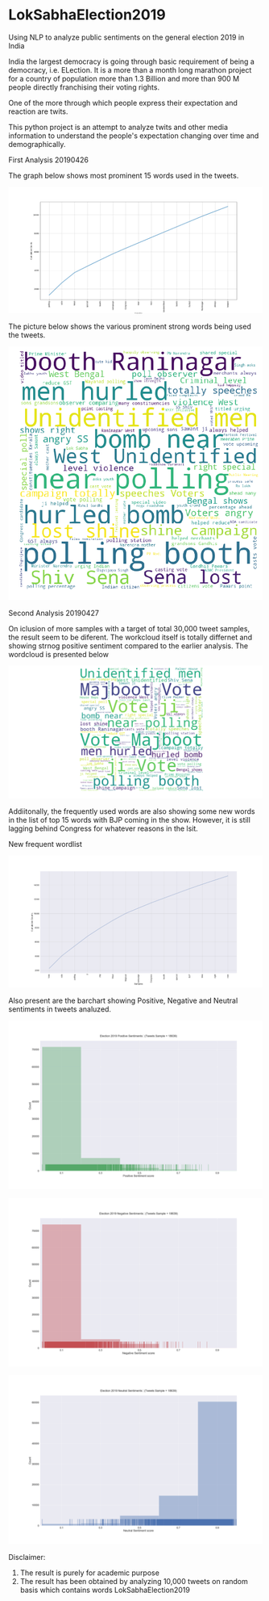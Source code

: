 # LokSabhaElection2019
Using NLP to analyze public sentiments on the general election 2019 in India

India the largest democracy is going through basic requirement of being a democracy, i.e. ELection. It is a more than a month long marathon project for a country of population more than 1.3 Billion and more than 900 M people directly franchising their voting rights.

One of the more through which people express their expectation and reaction are twits. 

This python project is an attempt to analyze twits and other media information to understand the people's expectation changing over time and demographically.

First Analysis 20190426

The graph below shows most prominent 15 words used in the tweets.

![](images/1WordStrength.png)


The picture below shows the various prominent strong words being used the tweets.

![](images/1wordcloud.png)

Second Analysis 20190427

On iclusion of more samples with a target of total 30,000 tweet samples, the result seem to be diferent. The workcloud itself is totally differnet and showing strnog positive sentiment compared to the earlier analysis. The wordcloud is presented below

![](images/2wordcloud.png)

Addiitonally, the frequently used words are also showing some new words in the list of top 15 words with BJP coming in the show. However, it is still lagging behind Congress for whatever reasons in the lsit.

New frequent wordlist

![](images/2WordStrength.png)


Also present are the barchart showing Positive, Negative and Neutral sentiments in tweets analuzed.

![](images/02PosSent.png)


![](images/02NegSent.png)


![](images/02NeutralSent.png)




Disclaimer: 
1. The result is purely for academic purpose
2. The result has been obtained by analyzing 10,000 tweets on random basis which contains words LokSabhaElection2019